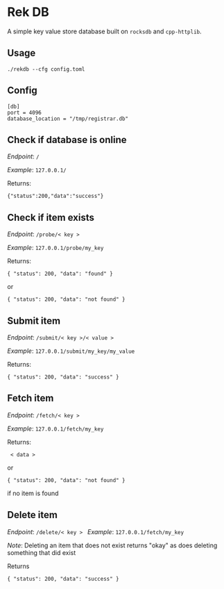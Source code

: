 # Rek DB

A simple key value store database built on `rocksdb` and `cpp-httplib`.

## Usage
```
./rekdb --cfg config.toml
```

## Config
```
[db]
port = 4096
database_location = "/tmp/registrar.db"
```

## Check if database is online

*Endpoint*: ``` / ```

*Example*: ``` 127.0.0.1/ ```

Returns:

```
{"status":200,"data":"success"}
```

## Check if item exists

*Endpoint*: ``` /probe/< key > ```

*Example*: ``` 127.0.0.1/probe/my_key ```

Returns:

```
{ "status": 200, "data": "found" }
```
or
```
{ "status": 200, "data": "not found" }
```

## Submit item

*Endpoint*: ```/submit/< key >/< value > ``` 

*Example*: ``` 127.0.0.1/submit/my_key/my_value ```

Returns:

```
{ "status": 200, "data": "success" }
```


## Fetch item

*Endpoint*: ```/fetch/< key > ``` 

*Example*: ``` 127.0.0.1/fetch/my_key ```

Returns:

```
 < data >
```

or 

```
{ "status": 200, "data": "not found" }
```

if no item is found

## Delete item

*Endpoint*: ```/delete/< key > ```
*Example*: ``` 127.0.0.1/fetch/my_key ```

*Note*: Deleting an item that does not exist returns "okay"
        as does deleting something that did exist

Returns

```
{ "status": 200, "data": "success" }
```

